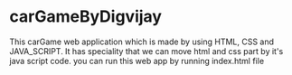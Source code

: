 # carGameByDigvijay
This carGame web application which is made by using HTML, CSS and JAVA_SCRIPT. It has speciality that we can move html and css part by it's java script code.
you can run this web app by running index.html file
